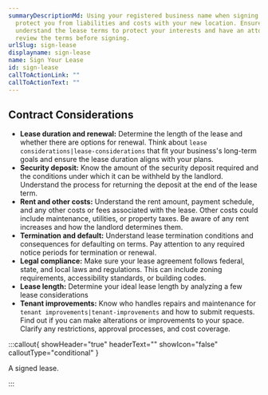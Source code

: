 ```yaml
---
summaryDescriptionMd: Using your registered business name when signing may
  protect you from liabilities and costs with your new location. Ensure you
  understand the lease terms to protect your interests and have an attorney
  review the terms before signing.
urlSlug: sign-lease
displayname: sign-lease
name: Sign Your Lease
id: sign-lease
callToActionLink: ""
callToActionText: ""
---
```


## Contract Considerations

- **Lease duration and renewal:** Determine the length of the lease and whether there are options for renewal. Think about `lease considerations|lease-considerations` that fit your business's long-term goals and ensure the lease duration aligns with your plans.
- **Security deposit:** Know the amount of the security deposit required and the conditions under which it can be withheld by the landlord. Understand the process for returning the deposit at the end of the lease term.
- **Rent and other costs:** Understand the rent amount, payment schedule, and any other costs or fees associated with the lease. Other costs could include maintenance, utilities, or property taxes. Be aware of any rent increases and how the landlord determines them.
- **Termination and default:** Understand lease termination conditions and consequences for defaulting on terms. Pay attention to any required notice periods for termination or renewal.
- **Legal compliance:** Make sure your lease agreement follows federal, state, and local laws and regulations. This can include zoning requirements, accessibility standards, or building codes.
- **Lease length:** Determine your ideal lease length by analyzing a few lease considerations
- **Tenant improvements:** Know who handles repairs and maintenance for `tenant improvements|tenant-improvements` and how to submit requests. Find out if you can make alterations or improvements to your space. Clarify any restrictions, approval processes, and cost coverage.

:::callout{ showHeader="true" headerText="" showIcon="false" calloutType="conditional" }

A signed lease.

:::
